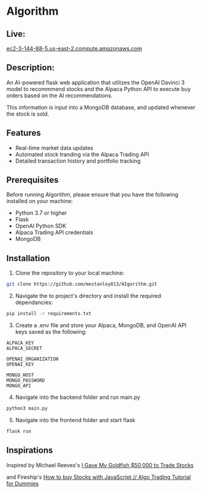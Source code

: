 # AIgorithm

## Live:
[ec2-3-144-88-5.us-east-2.compute.amazonaws.com](http://www.ec2-3-144-88-5.us-east-2.compute.amazonaws.com)

## Description:
An AI-powered flask web application that utilizes the OpenAI Davinci 3 model to recommmend stocks and the Alpaca Python API to execute buy orders based on the AI recommendations.

This information is input into a MongoDB database, and updated whenever the stock is sold.

## Features

* Real-time market data updates
* Automated stock tranding via the Alpaca Trading API
* Detailed transaction history and portfolio tracking

## Prerequisites
Before running AIgorithm, please ensure that you have the following installed on your machine:
* Python 3.7 or higher
* Flask
* OpenAI Python SDK
* Alpaca Trading API credentials
* MongoDB

## Installation
1. Clone the repository to your local machine:
```bash
git clone https://github.com/mestanley813/AIgorithm.git
```
2. Navigate the to project's directory and install the required dependancies:
```bash
pip install -r requirements.txt
```

3. Create a .env file and store your Alpaca, MongoDB, and OpenAI API keys saved as the following:

```
ALPACA_KEY
ALPACA_SECRET

OPENAI_ORGANIZATION
OPENAI_KEY

MONGO_HOST
MONGO_PASSWORD
MONGO_API 
```
4. Navigate into the backend folder and run main.py
```bash
python3 main.py
```

5. Navigate into the frontend folder and start flask
```bash
flask run
```

## Inspirations
Inspired by Michael Reeves's [I Gave My Goldfish $50,000 to Trade Stocks](https://www.youtube.com/watch?v=USKD3vPD6ZA)

and Fireship's [How to buy Stocks with JavaScript // Algo Trading Tutorial for Dummies](https://youtu.be/BrcugNqRwUs)